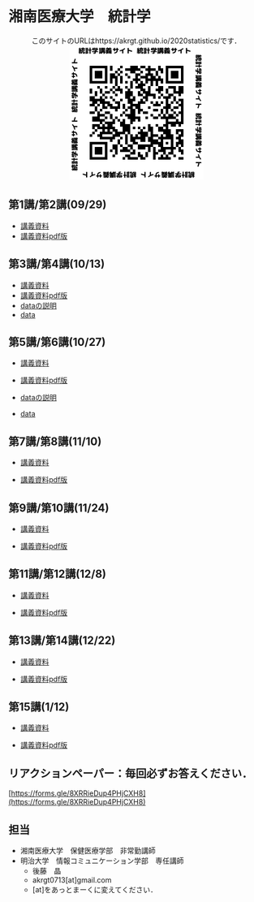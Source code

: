 # 湘南医療大学　統計学

<div style="text-align: center;">このサイトのURLはhttps://akrgt.github.io/2020statistics/です．</div>

<div align="center">
<img src="qr.png" title="講義サイトqrコード">
</div>





## 第1講/第2講(09/29)

* [講義資料](https://akrgt.github.io/2020statistics/html/1st2nd.html)
* [講義資料pdf版](https://akrgt.github.io/2020statistics/pdf/print_1st2nd.pdf)



## 第3講/第4講(10/13)

* [講義資料](https://akrgt.github.io/2020statistics/html/3rd4th.html)
* [講義資料pdf版](https://akrgt.github.io/2020statistics/pdf/print_3rd4th.pdf)
* [dataの説明](https://akrgt.github.io/2020statistics/html/data_table.html)
* [data](https://akrgt.github.io/2020statistics/data/exdataset.csv)



## 第5講/第6講(10/27)

* [講義資料](https://akrgt.github.io/2020statistics/html/5th6th.html)

* [講義資料pdf版](https://akrgt.github.io/2020statistics/pdf/print_5th6th.pdf)

* [dataの説明](https://akrgt.github.io/2020statistics/html/data_table.html)

* [data](https://akrgt.github.io/2020statistics/data/exdataset.csv)

  

## 第7講/第8講(11/10)

* [講義資料](https://akrgt.github.io/2020statistics/html/7th8th.html)

* [講義資料pdf版](https://akrgt.github.io/2020statistics/pdf/print_7th8th.pdf)

  

## 第9講/第10講(11/24)

* [講義資料](https://akrgt.github.io/2020statistics/html/9th10th.html)

* [講義資料pdf版](https://akrgt.github.io/2020statistics/pdf/print_9th10th.pdf)

  

## 第11講/第12講(12/8)

* [講義資料](https://akrgt.github.io/2020statistics/html/11th12th.html)

* [講義資料pdf版](https://akrgt.github.io/2020statistics/pdf/print_11th12th.pdf)

  

## 第13講/第14講(12/22)
* [講義資料](https://akrgt.github.io/2020statistics/html/13th14th.html)

* [講義資料pdf版](https://akrgt.github.io/2020statistics/pdf/print_13th14th.pdf)



## 第15講(1/12)

* [講義資料](https://akrgt.github.io/2020statistics/html/15th.html)

* [講義資料pdf版](https://akrgt.github.io/2020statistics/pdf/print_15th.pdf)



## リアクションペーパー：毎回必ずお答えください．

[https://forms.gle/8XRRieDup4PHjCXH8](https://forms.gle/8XRRieDup4PHjCXH8)



## 担当

- 湘南医療大学　保健医療学部　非常勤講師
- 明治大学　情報コミュニケーション学部　専任講師
  - 後藤　晶
  - akrgt0713[at]gmail.com
  - [at]をあっとまーくに変えてください．
